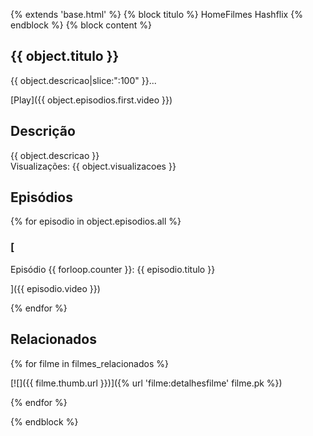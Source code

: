 {% extends 'base.html' %} {% block titulo %} HomeFilmes Hashflix {% endblock %} {% block content %}

{{ object.titulo }}
-------------------

{{ object.descricao|slice:":100" }}...

[Play]({{ object.episodios.first.video }})

Descrição
---------

{{ object.descricao }}  
Visualizações: {{ object.visualizacoes }}

Episódios
---------

{% for episodio in object.episodios.all %}

### [

Episódio {{ forloop.counter }}: {{ episodio.titulo }}

]({{ episodio.video }})

{% endfor %}

Relacionados
------------

{% for filme in filmes\_relacionados %}

[![]({{ filme.thumb.url }})]({% url 'filme:detalhesfilme' filme.pk %})

{% endfor %}

{% endblock %}